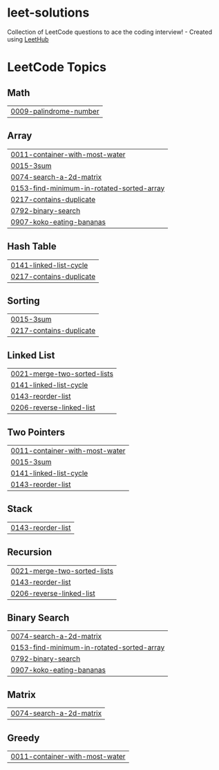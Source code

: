 # leet-solutions
Collection of LeetCode questions to ace the coding interview! - Created using [LeetHub](https://github.com/QasimWani/LeetHub)

<!---LeetCode Topics Start-->
# LeetCode Topics
## Math
|  |
| ------- |
| [0009-palindrome-number](https://github.com/ibrahimcbc/leet-solutions/tree/master/0009-palindrome-number) |
## Array
|  |
| ------- |
| [0011-container-with-most-water](https://github.com/ibrahimcbc/leet-solutions/tree/master/0011-container-with-most-water) |
| [0015-3sum](https://github.com/ibrahimcbc/leet-solutions/tree/master/0015-3sum) |
| [0074-search-a-2d-matrix](https://github.com/ibrahimcbc/leet-solutions/tree/master/0074-search-a-2d-matrix) |
| [0153-find-minimum-in-rotated-sorted-array](https://github.com/ibrahimcbc/leet-solutions/tree/master/0153-find-minimum-in-rotated-sorted-array) |
| [0217-contains-duplicate](https://github.com/ibrahimcbc/leet-solutions/tree/master/0217-contains-duplicate) |
| [0792-binary-search](https://github.com/ibrahimcbc/leet-solutions/tree/master/0792-binary-search) |
| [0907-koko-eating-bananas](https://github.com/ibrahimcbc/leet-solutions/tree/master/0907-koko-eating-bananas) |
## Hash Table
|  |
| ------- |
| [0141-linked-list-cycle](https://github.com/ibrahimcbc/leet-solutions/tree/master/0141-linked-list-cycle) |
| [0217-contains-duplicate](https://github.com/ibrahimcbc/leet-solutions/tree/master/0217-contains-duplicate) |
## Sorting
|  |
| ------- |
| [0015-3sum](https://github.com/ibrahimcbc/leet-solutions/tree/master/0015-3sum) |
| [0217-contains-duplicate](https://github.com/ibrahimcbc/leet-solutions/tree/master/0217-contains-duplicate) |
## Linked List
|  |
| ------- |
| [0021-merge-two-sorted-lists](https://github.com/ibrahimcbc/leet-solutions/tree/master/0021-merge-two-sorted-lists) |
| [0141-linked-list-cycle](https://github.com/ibrahimcbc/leet-solutions/tree/master/0141-linked-list-cycle) |
| [0143-reorder-list](https://github.com/ibrahimcbc/leet-solutions/tree/master/0143-reorder-list) |
| [0206-reverse-linked-list](https://github.com/ibrahimcbc/leet-solutions/tree/master/0206-reverse-linked-list) |
## Two Pointers
|  |
| ------- |
| [0011-container-with-most-water](https://github.com/ibrahimcbc/leet-solutions/tree/master/0011-container-with-most-water) |
| [0015-3sum](https://github.com/ibrahimcbc/leet-solutions/tree/master/0015-3sum) |
| [0141-linked-list-cycle](https://github.com/ibrahimcbc/leet-solutions/tree/master/0141-linked-list-cycle) |
| [0143-reorder-list](https://github.com/ibrahimcbc/leet-solutions/tree/master/0143-reorder-list) |
## Stack
|  |
| ------- |
| [0143-reorder-list](https://github.com/ibrahimcbc/leet-solutions/tree/master/0143-reorder-list) |
## Recursion
|  |
| ------- |
| [0021-merge-two-sorted-lists](https://github.com/ibrahimcbc/leet-solutions/tree/master/0021-merge-two-sorted-lists) |
| [0143-reorder-list](https://github.com/ibrahimcbc/leet-solutions/tree/master/0143-reorder-list) |
| [0206-reverse-linked-list](https://github.com/ibrahimcbc/leet-solutions/tree/master/0206-reverse-linked-list) |
## Binary Search
|  |
| ------- |
| [0074-search-a-2d-matrix](https://github.com/ibrahimcbc/leet-solutions/tree/master/0074-search-a-2d-matrix) |
| [0153-find-minimum-in-rotated-sorted-array](https://github.com/ibrahimcbc/leet-solutions/tree/master/0153-find-minimum-in-rotated-sorted-array) |
| [0792-binary-search](https://github.com/ibrahimcbc/leet-solutions/tree/master/0792-binary-search) |
| [0907-koko-eating-bananas](https://github.com/ibrahimcbc/leet-solutions/tree/master/0907-koko-eating-bananas) |
## Matrix
|  |
| ------- |
| [0074-search-a-2d-matrix](https://github.com/ibrahimcbc/leet-solutions/tree/master/0074-search-a-2d-matrix) |
## Greedy
|  |
| ------- |
| [0011-container-with-most-water](https://github.com/ibrahimcbc/leet-solutions/tree/master/0011-container-with-most-water) |
<!---LeetCode Topics End-->